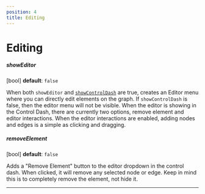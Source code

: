 ```yaml
---
position: 4
title: Editing
---
```


# Editing

<p></p>

##### showEditor

[bool] **default**: `false` 

When both `showEditor` and [`showControlDash`](#showControlDash) are true, creates an Editor menu where you can directly edit elements on the graph. If `showControlDash` is false, then the editor menu will not be visible. When the editor is showing in the Control Dash, there are currently two options, remove element and editor interactions. When the editor interactions are enabled, adding nodes and edges is a simple as clicking and dragging.

##### removeElement 

[bool] **default**: `false` 

Adds a "Remove Element" button to the editor dropdown in the control dash.  When clicked, it will remove any selected node or edge.  Keep in mind this is to completely remove the element, not hide it.

<!-- ##### addNodes

[bool] `false`    

**not currently implemented** Adds an "Add node" button to the editor dropdown in the control dash.  When clicked, it will insert a new node into the graph. -->

<!-- ##### addEdges

[bool] `false`   

**not currently implemented** Adds an "Add edge" button to the editor dropdown in the control dash.  When clicked, it will insert a new node into the graph. Note that an edge cannot exist without both a source and a target node.-->

___
